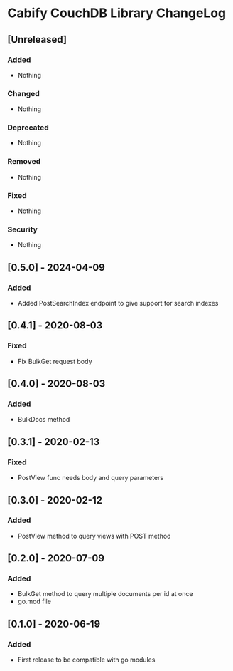 # Cabify CouchDB Library ChangeLog

## [Unreleased]
### Added
- Nothing

### Changed
- Nothing

### Deprecated
- Nothing

### Removed
- Nothing

### Fixed
- Nothing

### Security
- Nothing

## [0.5.0] - 2024-04-09
### Added
- Added PostSearchIndex endpoint to give support for search indexes

## [0.4.1] - 2020-08-03
### Fixed
- Fix BulkGet request body

## [0.4.0] - 2020-08-03
### Added
- BulkDocs method

## [0.3.1] - 2020-02-13
### Fixed
- PostView func needs body and query parameters

## [0.3.0] - 2020-02-12
### Added
- PostView method to query views with POST method

## [0.2.0] - 2020-07-09
### Added
- BulkGet method to query multiple documents per id at once
- go.mod file

## [0.1.0] - 2020-06-19
### Added
- First release to be compatible with go modules
